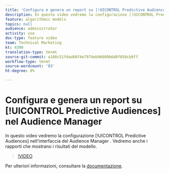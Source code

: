 ```yaml
---
title: 'Configura e genera un report su [!UICONTROL Predictive Audiences] nel Audience Manager '
description: In questo video vedremo la configurazione [!UICONTROL Predictive Audiences] nell'interfaccia del Audience Manager . Vedremo anche i rapporti che mostrano i risultati del modello.
feature: algorithmic models
topics: null
audience: administrator
activity: use
doc-type: feature video
team: Technical Marketing
kt: 4390
translation-type: tm+mt
source-git-commit: a108c51fdad66f4e7974eb96609b6d8f058cb6ff
workflow-type: tm+mt
source-wordcount: '83'
ht-degree: 0%

---
```



# Configura e genera un report su [!UICONTROL Predictive Audiences] nel Audience Manager 

In questo video vedremo la configurazione [!UICONTROL Predictive Audiences] nell&#39;interfaccia del Audience Manager . Vedremo anche i rapporti che mostrano i risultati del modello.

>[!VIDEO](https://video.tv.adobe.com/v/33630/?quality=12)

Per ulteriori informazioni, consultare la [documentazione](https://docs.adobe.com/content/help/en/audience-manager/user-guide/features/algorithmic-models/predictive-audiences/predictive-audiences.html).
